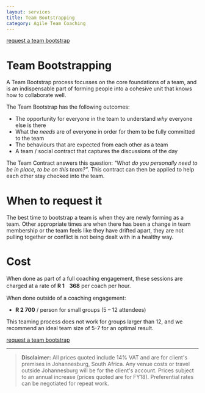 ```yaml
---
layout: services
title: Team Bootstrapping
category: Agile Team Coaching
---
```


[request a team bootstrap]()

# Team BootstrappingA Team Bootstrap process focusses on the core foundations of a team, and is an indispensable part of forming people into a cohesive unit that knows how to collaborate well.The Team Bootstrap has the following outcomes:* The opportunity for everyone in the team to understand *why* everyone else is there* What the *needs* are of everyone in order for them to be fully committed to the team* The behaviours that are expected from each other as a team* A team / social contract that captures the discussions of the day
The Team Contract answers this question: *"What do you personally need to be in place, to be on this team?”*. This contract can then be applied to help each other stay checked into the team.# When to request it
The best time to bootstrap a team is when they are newly forming as a team. Other appropriate times are when there has been a change in team membership or the team feels like they have drifted apart, they are not pulling together or conflict is not being dealt with in a healthy way.# Cost
When done as part of a full coaching engagement, these sessions are charged at a rate of **R 1ﾠ368** per coach per hour.

When done outside of a coaching engagement:

* **R 2 700** / person for small groups (5 – 12 attendees)This teaming process does not work for groups larger than 12, and we recommend an ideal team size of 5-7 for an optimal result.
[request a team bootstrap]()

---
> **Disclaimer:** All prices quoted include 14% VAT and are for client's premises in Johannesburg, South Africa. Any venue costs or travel outside Johannesburg will be for the client's account. Prices subject to an annual increase (prices quoted are for FY18). Preferential rates can be negotiated for repeat work.